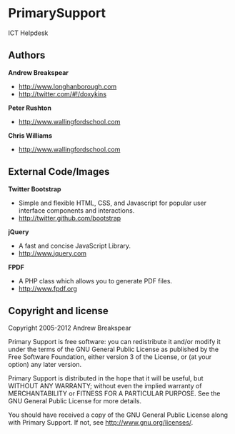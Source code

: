 PrimarySupport
==============

ICT Helpdesk


Authors
-------

**Andrew Breakspear**
+ http://www.longhanborough.com
+ http://twitter.com/#!/doxykins

**Peter Rushton**
+ http://www.wallingfordschool.com

**Chris Williams**
+ http://www.wallingfordschool.com


External Code/Images
--------------------

**Twitter Bootstrap**
+ Simple and flexible HTML, CSS, and Javascript for popular user interface components and interactions.
+ http://twitter.github.com/bootstrap

**jQuery**
+ A fast and concise JavaScript Library.
+ http://www.jquery.com

**FPDF**
+ A PHP class which allows you to generate PDF files.
+ http://www.fpdf.org


Copyright and license
---------------------

Copyright 2005-2012 Andrew Breakspear

Primary Support is free software: you can redistribute it and/or modify it under the terms of the GNU General Public License as published by 
the Free Software Foundation, either version 3 of the License, or (at your option) any later version.

Primary Support is distributed in the hope that it will be useful, but WITHOUT ANY WARRANTY; without even the implied warranty of 
MERCHANTABILITY or FITNESS FOR A PARTICULAR PURPOSE.  See the GNU General Public License for more details.

You should have received a copy of the GNU General Public License along with Primary Support.  If not, see <http://www.gnu.org/licenses/>.